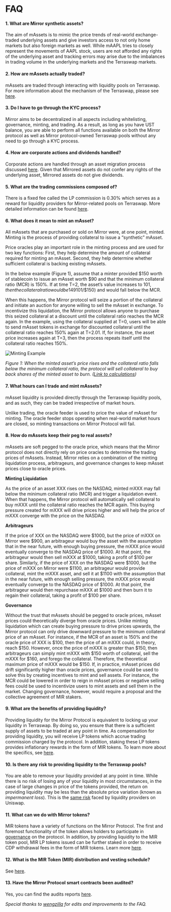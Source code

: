 # FAQ

#### 1. What are Mirror synthetic assets?

The aim of mAssets is to mimic the price trends of real-world exchange-traded underlying assets and give investors access to not only home markets but also foreign markets as well. While mAAPL tries to closely represent the movements of AAPL stock, users are not afforded any rights of the underlying asset and tracking errors may arise due to the imbalances in trading volume in the underlying markets and the Terraswap markets.

#### 2. How are mAssets actually traded?

mAssets are traded through interacting with liquidity pools on Terraswap. For more information about the mechanism of the Terraswap, please see [here](https://terraswap.io).

#### 3. Do I have to go through the KYC process?

Mirror aims to be decentralized in all aspects including whitelisting, governance, minting, and trading. As a result, as long as you have UST balance, you are able to perform all functions available on both the Mirror protocol as well as Mirror protocol-owned Terraswap pools without any need to go through a KYC process.

#### 4. How are corporate actions and dividends handled?

Corporate actions are handled through an asset migration process discussed [here](protocol/mirrored-assets-massets.md#deprecation-and-migration). Given that Mirrored assets do not confer any rights of the underlying asset, Mirrored assets do not give dividends.

#### 5. What are the trading commissions composed of?

There is a fixed fee called the LP commission is 0.30% which serves as a reward for liquidity providers for Mirror-related pools on Terraswap. More detailed information can be found [here](protocol/terraswap.md).

#### 6. What does it mean to mint an mAsset?

All mAssets that are purchased or sold on Mirror were, at one point, minted. Minting is the process of providing collateral to issue a “synthetic” mAsset.

Price oracles play an important role in the minting process and are used for two key functions: First, they help determine the amount of collateral required for minting an mAsset. Second, they help determine whether sufficient collateral is backing existing mAssets.

In the below example (Figure 1), assume that a minter provided $150 worth of stablecoin to issue an mAsset worth $90 and that the minimum collateral ratio (MCR) is 150%. If at time T=2, the asset’s value increases to $101, then the collateral ratio would be 149% ($101/$150) and would fall below the MCR.

When this happens, the Mirror protocol will seize a portion of the collateral and initiate an auction for anyone willing to sell the mAsset in exchange. To incentivize this liquidation, the Mirror protocol allows anyone to purchase this seized collateral at a discount until the collateral ratio reaches the MCR again. In the example, using the collateral supplied at T=0, users will be able to send mAsset tokens in exchange for discounted collateral until the collateral ratio reaches 150% again at T=2.01. If, for instance, the asset price increases again at T=3, then the process repeats itself until the collateral ratio reaches 150%.

![Minting Example](https://github.com/wengzilla/docs/raw/master/images/faq\_minting\_example.png)

_Figure 1: When the minted asset’s price rises and the collateral ratio falls below the minimum collateral ratio, the protocol will sell collateral to buy back shares of the minted asset to burn. (_[_Link to calculations_](https://docs.google.com/spreadsheets/d/1RUlBliHX-AnigSieF4jC15xhG\_gGSnfTNz7g4mkHV7w/edit#gid=0)_)_

#### 7. What hours can I trade and mint mAssets?

mAsset liquidity is provided directly through the Terraswap liquidity pools, and as such, they can be traded irrespective of market hours.

Unlike trading, the oracle feeder is used to price the value of mAsset for minting. The oracle feeder stops operating when real-world market hours are closed, so minting transactions on Mirror Protocol will fail.

#### 8. How do mAssets keep their peg to real assets?

mAssets are soft pegged to the oracle price, which means that the Mirror protocol does not directly rely on price oracles to determine the trading prices of mAssets. Instead, Mirror relies on a combination of the minting liquidation process, arbitrageurs, and governance changes to keep mAsset prices close to oracle prices.

**Minting Liquidation**

As the price of an asset XXX rises on the NASDAQ, minted mXXX may fall below the minimum collateral ratio (MCR) and trigger a liquidation event. When that happens, the Mirror protocol will automatically sell collateral to buy mXXX until the collateral ratio reaches the MCR again. This buying pressure created for mXXX will drive prices higher and will help the price of mXXX converge with the price on the NASDAQ.

**Arbitrageurs**

If the price of XXX on the NASDAQ were $1000, but the price of mXXX on Mirror were $900, an arbitrageur would buy the asset with the assumption that in the near future, with enough buying pressure, the mXXX price would eventually converge to the NASDAQ price of $1000. At that point, the arbitrageur would then sell mXXX at $1000, taking a profit of $100 per share. Similarly, if the price of XXX on the NASDAQ were $1000, but the price of mXXX on Mirror were $1100, an arbitrageur would provide collateral, mint the mXXX asset, and sell it at $1100 with the assumption that in the near future, with enough selling pressure, the mXXX price would eventually converge to the NASDAQ price of $1000. At that point, the arbitrageur would then repurchase mXXX at $1000 and then burn it to regain their collateral, taking a profit of $100 per share.

**Governance**

Without the trust that mAssets should be pegged to oracle prices, mAsset prices could theoretically diverge from oracle prices. Unlike minting liquidation which can create buying pressure to drive prices upwards, the Mirror protocol can only drive downward pressure to the minimum collateral price of an mAsset. For instance, if the MCR of an asset is 150% and the oracle price of XXX is $100, then the price of an mXXX could, in theory, reach $150. However, once the price of mXXX is greater than $150, then arbitrageurs can simply mint mXXX with $150 worth of collateral, sell the mXXX for $160, and forego the collateral. Therefore, the theoretical maximum price of mXXX would be $150. If, in practice, mAsset prices did drift significantly higher than oracle prices, governance could be used to solve this by creating incentives to mint and sell assets. For instance, the MCR could be lowered in order to reign in mAsset prices or negative selling fees could be used to incentivize users to mint assets and sell them in the market. Changing governance, however, would require a proposal and the collective agreement of MIR stakers.

#### 9. What are the benefits of providing liquidity?

Providing liquidity for the Mirror Protocol is equivalent to locking up your liquidity in Terraswap. By doing so, you ensure that there is a sufficient supply of assets to be traded at any point in time. As compensation for providing liquidity, you will receive LP tokens which accrue trading commission charged by the protocol. In addition, staking these LP tokens provides inflationary rewards in the form of MIR tokens. To learn more about the specifics, see [here](broken-reference).

#### 10. Is there any risk to providing liquidity to the Terraswap pools?

You are able to remove your liquidity provided at any point in time. While there is no risk of losing any of your liquidity in most circumstances, in the case of large changes in price of the tokens provided, the return on providing liquidity may be less than the absolute price variation (known as _impermanent loss_). This is the [same risk](https://uniswap.org/docs/v2/advanced-topics/understanding-returns/) faced by liquidity providers on Uniswap.

#### 11. What can we do with Mirror tokens?

MIR tokens have a variety of functions on the Mirror Protocol. The first and foremost functionality of the token allows holders to participate in [governance](protocol/governance/) on the protocol. In addition, by providing liquidity to the MIR token pool, MIR LP tokens issued can be further staked in order to receive CDP withdrawal fees in the form of MIR tokens. Learn more [here](protocol/mirror-token-mir.md).

#### 12. What is the MIR Token (MIR) distribution and vesting schedule?

See [here](protocol/mirror-token-mir.md#cumulative-distribution-schedule-in-millions).

#### 13. Have the Mirror Protocol smart contracts been audited?

Yes, you can find the audits reports [here](security.md#audits).



_Special thanks to _[_wengzilla_](https://github.com/wengzilla)_ for edits and improvements to the FAQ._

